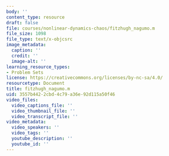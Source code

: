 ```yaml
---
body: ''
content_type: resource
draft: false
file: courses/nonlinear-dynamics-chaos/fitzhugh_nagumo.m
file_size: 1098
file_type: text/x-objcsrc
image_metadata:
  caption: ''
  credit: ''
  image-alt: ''
learning_resource_types:
- Problem Sets
license: https://creativecommons.org/licenses/by-nc-sa/4.0/
resourcetype: Document
title: fitzhugh_nagumo.m
uid: 3557b442-2cbd-4c79-a36e-92d115a50f46
video_files:
  video_captions_file: ''
  video_thumbnail_file: ''
  video_transcript_file: ''
video_metadata:
  video_speakers: ''
  video_tags: ''
  youtube_description: ''
  youtube_id: ''
---
```


